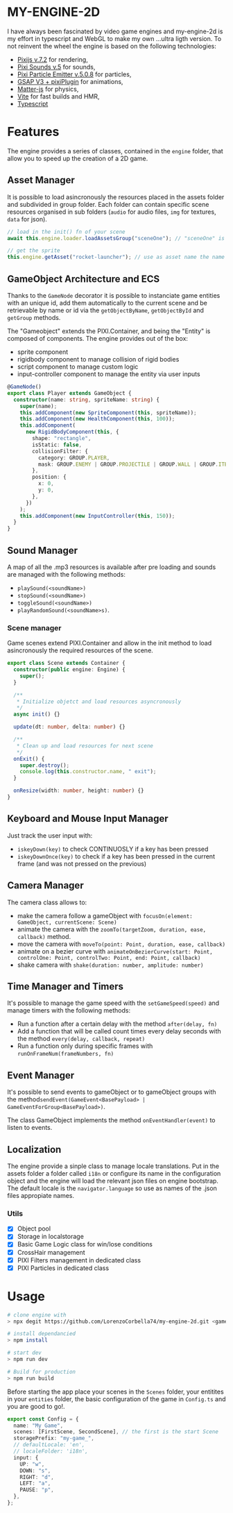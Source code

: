 # MY-ENGINE-2D

I have always been fascinated by video game engines and my-engine-2d is my effort in typescript and WebGL to make my own ...ultra ligth version. To not reinvent the wheel the engine is based on the following technologies:

- [Pixijs v.7.2](https://pixijs.com/) for rendering,
- [Pixi Sounds v.5](https://pixijs.io/sound/examples/index.html) for sounds,
- [Pixi Particle Emitter v.5.0.8](https://github.com/pixijs/particle-emitter) for particles,
- [GSAP V3 + pixiPlugin](https://greensock.com/docs/v3/Plugins/PixiPlugin) for animations,
- [Matter-js](https://github.com/liabru/matter-js/tree/master) for physics,
- [Vite](https://vitejs.dev/) for fast builds and HMR,
- [Typescript](https://www.typescriptlang.org/)

# Features

The engine provides a series of classes, contained in the `engine` folder, that allow you to speed up the creation of a 2D game.

## Asset Manager

It is possible to load asincronously the resources placed in the assets folder and subdivided in group folder. Each folder can contain specific scene resources organised in sub folders (`audio` for audio files, `img` for textures, `data` for json).

```typescript
// load in the init() fn of your scene
await this.engine.loader.loadAssetsGroup("sceneOne"); // "sceneOne" is the name of the folder in /assets

// get the sprite
this.engine.getAsset("rocket-launcher"); // use as asset name the name of the file without the extension
```

## GameObject Architecture and ECS

Thanks to the `GameNode` decorator it is possible to instanciate game entities with an unique id, add them automatically to the current scene and be retrievable by name or id via the `getObjectByName`, `getObjectById` and `getGroup` methods.

The "Gameobject" extends the PIXI.Container, and being the "Entity" is composed of components. The engine provides out of the box:

- sprite component
- rigidbody component to manage collision of rigid bodies
- script component to manage custom logic
- input-controller component to manage the entity via user inputs

```typescript
@GameNode()
export class Player extends GameObject {
  constructor(name: string, spriteName: string) {
    super(name);
    this.addComponent(new SpriteComponent(this, spriteName));
    this.addComponent(new HealthComponent(this, 100));
    this.addComponent(
      new RigidBodyComponent(this, {
        shape: "rectangle",
        isStatic: false,
        collisionFilter: {
          category: GROUP.PLAYER,
          mask: GROUP.ENEMY | GROUP.PROJECTILE | GROUP.WALL | GROUP.ITEM,
        },
        position: {
          x: 0,
          y: 0,
        },
      })
    );
    this.addComponent(new InputController(this, 150));
  }
}
```

## Sound Manager

A map of all the .mp3 resources is available after pre loading and sounds are managed with the following methods:

- `playSound(<soundName>)`
- `stopSound(<soundName>)`
- `toggleSound(<soundName>)`
- `playRandomSound(<soundName>s)`.

### Scene manager

Game scenes extend PIXI.Container and allow in the init method to load asincronously the required resources of the scene.

```typescript
export class Scene extends Container {
  constructor(public engine: Engine) {
    super();
  }

  /**
   * Initialize objetct and load resources asyncronously
   */
  async init() {}

  update(dt: number, delta: number) {}

  /**
   * Clean up and load resources for next scene
   */
  onExit() {
    super.destroy();
    console.log(this.constructor.name, " exit");
  }

  onResize(width: number, height: number) {}
}
```

## Keyboard and Mouse Input Manager

Just track the user input with:

- `iskeyDown(key)` to check CONTINUOSLY if a key has been pressed
- `iskeyDownOnce(key)` to check if a key has been pressed in the current frame (and was not pressed on the previous)

## Camera Manager

The camera class allows to:

- make the camera follow a gameObject with `focusOn(element: GameObject, currentScene: Scene)`
- animate the camera with the `zoomTo(targetZoom, duration, ease, callback)` method.
- move the camera with `moveTo(point: Point, duration, ease, callback)`
- animate on a bezier curve with `animateOnBezierCurve(start: Point, controlOne: Point, controlTwo: Point, end: Point, callback)`
- shake camera with `shake(duration: number, amplitude: number)`

## Time Manager and Timers

It's possible to manage the game speed with the `setGameSpeed(speed)` and manage timers with the following methods:

- Run a function after a certain delay with the method `after(delay, fn)`
- Add a function that will be called count times every delay seconds with the method `every(delay, callback, repeat)`
- Run a function only during specific frames with `runOnFrameNum(frameNumbers, fn)`

## Event Manager

It's possible to send events to gameObject or to gameObject groups with the method`sendEvent(GameEvent<BasePayload> | GameEventForGroup<BasePayload>)`.

The class GameObject implements the method `onEventHandler(event)` to listen to events.

## Localization

The engine provide a sinple class to manage locale translations. Put in the assets folder a folder called `i18n` or configure its name in the configuration object and the engine will load the relevant json files on engine bootstrap. The default locale is the `navigator.language` so use as names of the .json files appropiate names.

### Utils

- [x] Object pool
- [x] Storage in localstorage
- [x] Basic Game Logic class for win/lose conditions
- [x] CrossHair management
- [x] PIXI Filters management in dedicated class
- [x] PIXI Particles in dedicated class

# Usage

```bash
# clone engine with
> npx degit https://github.com/LorenzoCorbella74/my-engine-2d.git <game-folder>

# install dependancied
> npm install

# start dev
> npm run dev

# Build for production
> npm run build
```

Before starting the app place your scenes in the `Scenes` folder, your entitites in your `entities` folder, the basic configuration of the game in `Config.ts` and you are good to go!.

```typescript
export const Config = {
  name: "My Game",
  scenes: [FirstScene, SecondScene], // the first is the start Scene
  storagePrefix: "my-game_",
  // defaultLocale: 'en',
  // localeFolder: 'i18n',
  input: {
    UP: "w",
    DOWN: "s",
    RIGHT: "d",
    LEFT: "a",
    PAUSE: "p",
  },
};
```
